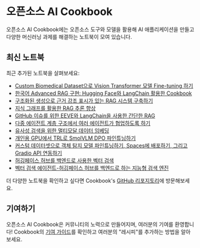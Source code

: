 # 오픈소스 AI Cookbook

오픈소스 AI Cookbook에는 오픈소스 도구와 모델을 활용해 AI 애플리케이션을 만들고 다양한 머신러닝 과제를 해결하는 노트북이 모여 있습니다.

## 최신 노트북

최근 추가된 노트북을 살펴보세요:

- [Custom Biomedical Dataset으로 Vision Transformer 모델 Fine-tuning 하기](fine_tuning_vit_custom_dataset_ko)
- [한국어 Advanced RAG 구현: Hugging Face와 LangChain 활용한 Cookbook](advanced_ko_rag)
- [구조화된 생성으로 근거 강조 표시가 있는 RAG 시스템 구축하기](structured_generation)
- [지식 그래프를 활용한 RAG 추론 향상](ko_rag_with_knowledge_graphs_neo4j)
- [GitHub 이슈를 위한 EEVE와 LangChain을 사용한 간단한 RAG](rag_zephyr_langchain)
- [다중 에이전트 계층 구조에서 여러 에이전트가 협업하도록 하기](multiagent_web_assistant)
- [유사성 검색을 위한 멀티모달 데이터 임베딩](faiss_with_hf_datasets_and_clip)
- [개인용 GPU에서 TRL로 SmolVLM DPO 파인튜닝하기](ko_fine_tuning_vlm_dpo_smolvlm_instruct)
- [커스텀 데이터셋으로 객체 탐지 모델 파인튜닝하기, Spaces에 배포하기, 그리고 Gradio API 연동하기](fine_tuning_detr_custom_dataset)
- [허깅페이스 허브를 백엔드로 사용한 벡터 검색](vector_search_with_hub_as_backend)
- [벡터 검색 에이전트-허깅페이스 허브를 백엔드로 하는 지능형 검색 엔진](vector_search_agent)

더 다양한 노트북을 확인하고 싶다면 Cookbook's [GitHub 리포지토리](https://github.com/huggingface/cookbook)에 방문해보세요.

## 기여하기

오픈소스 AI Cookbook은 커뮤니티의 노력으로 만들어지며, 여러분의 기여를 환영합니다! 
Cookbook의 [기여 가이드](https://github.com/huggingface/cookbook/blob/main/README.md)를 확인하고 여러분의 "레시피"를 추가하는 방법을 알아보세요.
